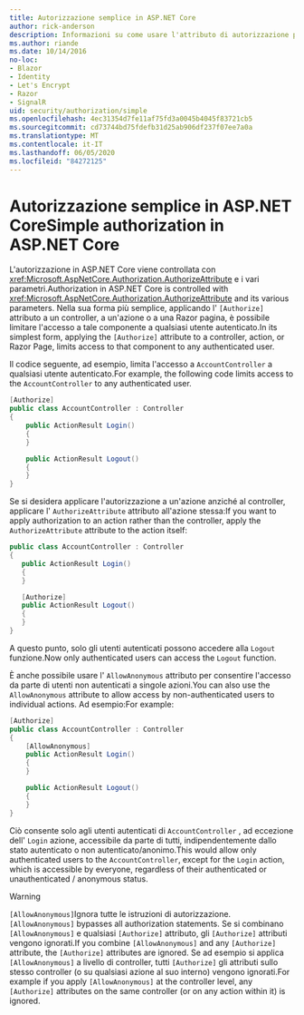 ```yaml
---
title: Autorizzazione semplice in ASP.NET Core
author: rick-anderson
description: Informazioni su come usare l'attributo di autorizzazione per limitare l'accesso a controller e azioni ASP.NET Core.
ms.author: riande
ms.date: 10/14/2016
no-loc:
- Blazor
- Identity
- Let's Encrypt
- Razor
- SignalR
uid: security/authorization/simple
ms.openlocfilehash: 4ec31354d7fe11af75fd3a0045b4045f83721cb5
ms.sourcegitcommit: cd73744bd75fdefb31d25ab906df237f07ee7a0a
ms.translationtype: MT
ms.contentlocale: it-IT
ms.lasthandoff: 06/05/2020
ms.locfileid: "84272125"
---
```

# <a name="simple-authorization-in-aspnet-core"></a><span data-ttu-id="3e96a-103">Autorizzazione semplice in ASP.NET Core</span><span class="sxs-lookup"><span data-stu-id="3e96a-103">Simple authorization in ASP.NET Core</span></span>

<a name="security-authorization-simple"></a>

<span data-ttu-id="3e96a-104">L'autorizzazione in ASP.NET Core viene controllata con <xref:Microsoft.AspNetCore.Authorization.AuthorizeAttribute> e i vari parametri.</span><span class="sxs-lookup"><span data-stu-id="3e96a-104">Authorization in ASP.NET Core is controlled with <xref:Microsoft.AspNetCore.Authorization.AuthorizeAttribute> and its various parameters.</span></span> <span data-ttu-id="3e96a-105">Nella sua forma più semplice, applicando l' `[Authorize]` attributo a un controller, a un'azione o a una Razor pagina, è possibile limitare l'accesso a tale componente a qualsiasi utente autenticato.</span><span class="sxs-lookup"><span data-stu-id="3e96a-105">In its simplest form, applying the `[Authorize]` attribute to a controller, action, or Razor Page, limits access to that component to any authenticated user.</span></span>

<span data-ttu-id="3e96a-106">Il codice seguente, ad esempio, limita l'accesso a `AccountController` a qualsiasi utente autenticato.</span><span class="sxs-lookup"><span data-stu-id="3e96a-106">For example, the following code limits access to the `AccountController` to any authenticated user.</span></span>

```csharp
[Authorize]
public class AccountController : Controller
{
    public ActionResult Login()
    {
    }

    public ActionResult Logout()
    {
    }
}
```

<span data-ttu-id="3e96a-107">Se si desidera applicare l'autorizzazione a un'azione anziché al controller, applicare l' `AuthorizeAttribute` attributo all'azione stessa:</span><span class="sxs-lookup"><span data-stu-id="3e96a-107">If you want to apply authorization to an action rather than the controller, apply the `AuthorizeAttribute` attribute to the action itself:</span></span>

```csharp
public class AccountController : Controller
{
   public ActionResult Login()
   {
   }

   [Authorize]
   public ActionResult Logout()
   {
   }
}
```

<span data-ttu-id="3e96a-108">A questo punto, solo gli utenti autenticati possono accedere alla `Logout` funzione.</span><span class="sxs-lookup"><span data-stu-id="3e96a-108">Now only authenticated users can access the `Logout` function.</span></span>

<span data-ttu-id="3e96a-109">È anche possibile usare l' `AllowAnonymous` attributo per consentire l'accesso da parte di utenti non autenticati a singole azioni.</span><span class="sxs-lookup"><span data-stu-id="3e96a-109">You can also use the `AllowAnonymous` attribute to allow access by non-authenticated users to individual actions.</span></span> <span data-ttu-id="3e96a-110">Ad esempio:</span><span class="sxs-lookup"><span data-stu-id="3e96a-110">For example:</span></span>

```csharp
[Authorize]
public class AccountController : Controller
{
    [AllowAnonymous]
    public ActionResult Login()
    {
    }

    public ActionResult Logout()
    {
    }
}
```

<span data-ttu-id="3e96a-111">Ciò consente solo agli utenti autenticati di `AccountController` , ad eccezione dell' `Login` azione, accessibile da parte di tutti, indipendentemente dallo stato autenticato o non autenticato/anonimo.</span><span class="sxs-lookup"><span data-stu-id="3e96a-111">This would allow only authenticated users to the `AccountController`, except for the `Login` action, which is accessible by everyone, regardless of their authenticated or unauthenticated / anonymous status.</span></span>

> [!WARNING]
> <span data-ttu-id="3e96a-112">`[AllowAnonymous]`Ignora tutte le istruzioni di autorizzazione.</span><span class="sxs-lookup"><span data-stu-id="3e96a-112">`[AllowAnonymous]` bypasses all authorization statements.</span></span> <span data-ttu-id="3e96a-113">Se si combinano `[AllowAnonymous]` e qualsiasi `[Authorize]` attributo, gli `[Authorize]` attributi vengono ignorati.</span><span class="sxs-lookup"><span data-stu-id="3e96a-113">If you combine `[AllowAnonymous]` and any `[Authorize]` attribute, the `[Authorize]` attributes are ignored.</span></span> <span data-ttu-id="3e96a-114">Se ad esempio si applica `[AllowAnonymous]` a livello di controller, tutti `[Authorize]` gli attributi sullo stesso controller (o su qualsiasi azione al suo interno) vengono ignorati.</span><span class="sxs-lookup"><span data-stu-id="3e96a-114">For example if you apply `[AllowAnonymous]` at the controller level, any `[Authorize]` attributes on the same controller (or on any action within it) is ignored.</span></span>
